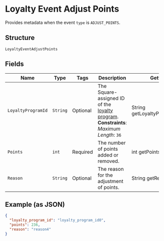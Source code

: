 
# Loyalty Event Adjust Points

Provides metadata when the event `type` is `ADJUST_POINTS`.

## Structure

`LoyaltyEventAdjustPoints`

## Fields

| Name | Type | Tags | Description | Getter |
|  --- | --- | --- | --- | --- |
| `LoyaltyProgramId` | `String` | Optional | The Square-assigned ID of the [loyalty program](../../doc/models/loyalty-program.md).<br>**Constraints**: *Maximum Length*: `36` | String getLoyaltyProgramId() |
| `Points` | `int` | Required | The number of points added or removed. | int getPoints() |
| `Reason` | `String` | Optional | The reason for the adjustment of points. | String getReason() |

## Example (as JSON)

```json
{
  "loyalty_program_id": "loyalty_program_id0",
  "points": 236,
  "reason": "reason4"
}
```

